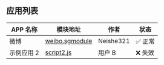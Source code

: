 ## 应用列表

| APP 名称 | 模块地址 | 作者 | 状态 |
|----------|----------|------|------|
| 微博 | [weibo.sgmodule](https://raw.githubusercontent.com/neishe321/My_Scripts/refs/heads/main/Surge/Module/weibo.sgmodule) | Neishe321 | ✅ 正常 |
| 示例应用 2 | [script2.js](https://example.com/script2.js) | 用户 B | ❌ 失效 |


